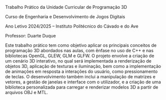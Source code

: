 Trabalho Prático da Unidade Curricular de Programação 3D

Curso de Engenharia e Desenvolvimento de Jogos Digitais

Ano Letivo 2024/2025 – Instituto Politécnico do Cávado e do Ave

Professor: Duarte Duque

Este trabalho prático tem como objetivo aplicar os principais conceitos de programação 3D abordados nas aulas, com ênfase no uso de C++ e nas bibliotecas OpenGL, GLEW, GLM e GLFW. O projeto envolve a criação de um cenário 3D interativo, no qual será implementada a renderização de objetos 3D, aplicação de texturas e iluminação, bem como a implementação de animações em resposta a interações do usuário, como pressionamento de teclas. O desenvolvimento também inclui a manipulação de matrizes e vetores, a gestão de janelas e interface com o utilizador, e a criação de uma biblioteca personalizada para carregar e renderizar modelos 3D a partir de arquivos OBJ e MTL.
